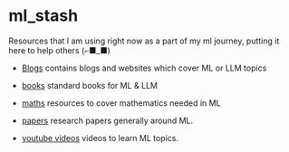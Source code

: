 # ml_stash

Resources that I am using right now as a part of my ml journey, putting it here to help others (⌐■_■)

- [Blogs](blogs) contains blogs and websites which cover ML or LLM topics

- [books](books) standard books for ML & LLM

- [maths](maths) resources to cover mathematics needed in ML

- [papers](papers) research papers generally around ML.

- [youtube videos](youtube_videos) videos to learn ML topics. 